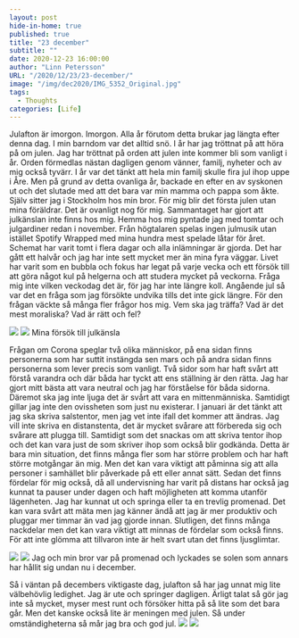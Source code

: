 ```yaml
---
layout: post
hide-in-home: true
published: true
title: "23 december"
subtitle: ""
date: 2020-12-23 16:00:00
author: "Linn Petersson"
URL: "/2020/12/23/23-december/"
image: "/img/dec2020/IMG_5352_Original.jpg"
tags:
  - Thoughts
categories: [Life]
---
```


Julafton är imorgon. Imorgon. Alla år förutom detta brukar jag längta efter denna dag. I min barndom var det alltid snö. I år har jag tröttnat på att höra på om julen. Jag har tröttnat på orden att julen inte kommer bli som vanligt i år. Orden förmedlas nästan dagligen genom vänner, familj, nyheter och av mig också tyvärr. I år var det tänkt att hela min familj skulle fira jul ihop uppe i Åre. Men på grund av detta ovanliga år, backade en efter en av syskonen ut och det slutade med att det bara var min mamma och pappa som åkte. Själv sitter jag i Stockholm hos min bror. För mig blir det första julen utan mina föräldrar. Det är ovanligt nog för mig. Sammantaget har gjort att julkänslan inte finns hos mig. Hemma hos mig pyntade jag med tomtar och julgardiner redan i november. Från högtalaren spelas ingen julmusik utan istället Spotify Wrapped med mina hundra mest spelade låtar för året. Schemat har varit tomt i flera dagar och alla inlämningar är gjorda. Det har gått ett halvår och jag har inte sett mycket mer än mina fyra väggar. Livet har varit som en bubbla och fokus har legat på varje vecka och ett försök till att göra något kul på helgerna och att studera mycket på veckorna. Fråga mig inte vilken veckodag det är, för jag har inte längre koll. Angående jul så var det en fråga som jag försökte undvika tills det inte gick längre. För den frågan väckte så många fler frågor hos mig. Vem ska jag träffa? Vad är det mest moraliska? Vad är rätt och fel?

![](/img/dec2020/IMG_5352_Original.jpg)
![](/img/dec2020/IMG_5194_Original.jpg)
Mina försök till julkänsla

Frågan om Corona speglar två olika människor, på ena sidan finns personerna som har suttit instängda sen mars och på andra sidan finns personerna som lever precis som vanligt. Två sidor som har haft svårt att förstå varandra och där båda har tyckt att ens ställning är den rätta. Jag har gjort mitt bästa att vara neutral och jag har förståelse för båda sidorna. Däremot ska jag inte ljuga det är svårt att vara en mittenmänniska. Samtidigt gillar jag inte den ovissheten som just nu existerar. I januari är det tänkt att jag ska skriva salstentor, men jag vet inte ifall det kommer att ändras. Jag vill inte skriva en distanstenta, det är mycket svårare att förbereda sig och svårare att plugga till. Samtidigt som det snackas om att skriva tentor ihop och det kan vara just de som skriver ihop som också blir godkända. Detta är bara min situation, det finns många fler som har större problem och har haft större motgångar än mig. Men det kan vara viktigt att påminna sig att alla personer i samhället blir påverkade på ett eller annat sätt. Sedan det finns fördelar för mig också, då all undervisning har varit på distans har också jag kunnat ta pauser under dagen och haft möjligheten att komma utanför lägenheten. Jag har kunnat ut och springa eller ta en trevlig promenad. Det kan vara svårt att mäta men jag känner ändå att jag är mer produktiv och pluggar mer timmar än vad jag gjorde innan. Slutligen, det finns många nackdelar men det kan vara viktigt att minnas de fördelar som också finns. För att inte glömma att tillvaron inte är helt svart utan det finns ljusglimtar.

![](/img/dec2020/IMG_5392_Original.jpg)
![](/img/dec2020/IMG_5394_Original.jpg)
Jag och min bror var på promenad och lyckades se solen som annars har hållit sig undan nu i december.

Så i väntan på decembers viktigaste dag, julafton så har jag unnat mig lite välbehövlig ledighet. Jag är ute och springer dagligen. Ärligt talat så gör jag inte så mycket, myser mest runt och försöker hitta på så lite som det bara går. Men det kanske också lite är meningen med julen. Så under omständigheterna så mår jag bra och god jul.
![](/img/dec2020/IMG_5361_Original.jpg)
![](/img/dec2020/A9A4269B-2CE9-401F-807E-D301778C3133-6D201B60-1677-4560-B145-796804B1E8FE_Original.jpg)
